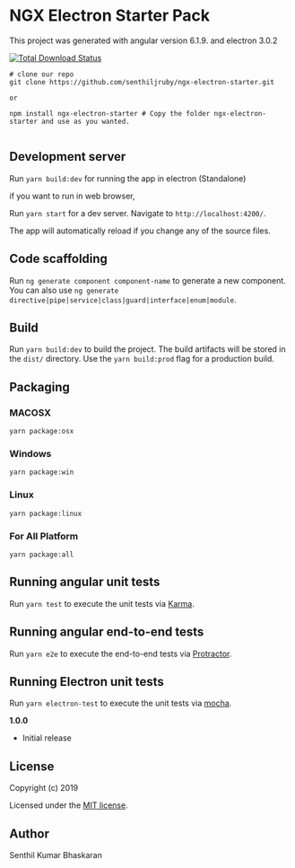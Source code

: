 # NGX Electron Starter Pack

This project was generated with angular version 6.1.9. and electron 3.0.2


[![Total Download Status](https://img.shields.io/nuget/dt/ngx-electron-starter.svg?style=for-the-badge)](https://www.npmjs.com/package/ngx-electron-starter)


````
# clone our repo
git clone https://github.com/senthiljruby/ngx-electron-starter.git

or 

npm install ngx-electron-starter # Copy the folder ngx-electron-starter and use as you wanted.


````

## Development server

Run `yarn build:dev` for running the app in electron (Standalone)

if you want to run in web browser,

Run `yarn start` for a dev server. Navigate to `http://localhost:4200/`. 

The app will automatically reload if you change any of the source files.

## Code scaffolding

Run `ng generate component component-name` to generate a new component. You can also use `ng generate directive|pipe|service|class|guard|interface|enum|module`.

## Build

Run `yarn build:dev` to build the project. The build artifacts will be stored in the `dist/` directory. Use the `yarn build:prod` flag for a production build.

## Packaging 

### MACOSX

`yarn package:osx`

### Windows

`yarn package:win`

### Linux

`yarn package:linux`

### For All Platform

`yarn package:all`

## Running angular unit tests

Run `yarn test` to execute the unit tests via [Karma](https://karma-runner.github.io).

## Running angular end-to-end tests

Run `yarn e2e` to execute the end-to-end tests via [Protractor](http://www.protractortest.org/).

## Running Electron unit tests

Run `yarn electron-test` to execute the unit tests via [mocha](https://mochajs.org/).

__1.0.0__

- Initial release


## License

Copyright (c) 2019

Licensed under the [MIT license](LICENSE).

## Author

Senthil Kumar Bhaskaran